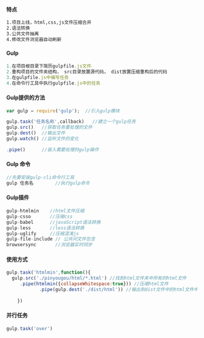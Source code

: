 #### 特点

```html
1.项目上线，html,css,js文件压缩合并
2.语法转换
3.公共文件抽离
4.修改文件浏览器自动刷新
```



#### Gulp

```js
1.在项目根目录下简历gulpfile.js文件
2.重构项目的文件夹结构， src目录放置源代码， dist放置压缩重构后的代码
3.在gulpfile.js中编写任务
4.在命令行工具中执行gulpfile.js中的任务
```



#### Gulp提供的方法

```js
var gulp = require('gulp');  //引入gulp模块

gulp.task('任务名称',callback)	 //建立一个gulp任务
gulp.src()   //获取任务要处理的文件
gulp.dest()	 //输出文件
gulp.watch() //监听文件的变化

.pipe()      //装入需要处理的gulp操作
```



#### Gulp 命令

```js
//先要安装gulp-cli命令行工具
gulp 任务名        //执行gulp命令
```



#### Gulp插件

```js
gulp-htmlmin    //html文件压缩
gulp-csso       //压缩css
gulp-babel      //javaScript语法转换
gulp-less       //less语法转换
gulp-uglify     //压缩混淆js
gulp-file-include // 公共问文件包含
browsersync       //浏览器实时同步
```



#### 使用方式

```js
gulp.task('htmlmin',function(){
  gulp.src('./pinyougou/html/*.html') //找到html文件夹中所有的html文件
     .pipe(htmlmin({collapseWhitespace:true})) //压缩html文件
      		.pipe(gulp.dest('./dist/html'))	//输出到dist文件中的html文件中
    
    })
```



#### 并行任务

```js
gulp.task('over')
```

